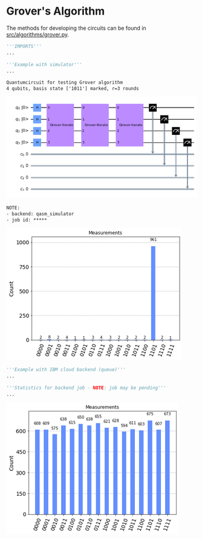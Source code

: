 # Grover's Algorithm #

The methods for developing the circuits can be found in [src/algorithms/grover.py](../src/algorithms/grover.py).


```python
'''IMPORTS'''
...
```


```python
'''Example with simulator'''
...
```

    Quantumcircuit for testing Grover algorithm
    4 qubits, basis state ['1011'] marked, r=3 rounds




![png](grover_files/grover_2_1.png)



    NOTE:
    - backend: qasm_simulator
    - job id: *****




![png](grover_files/grover_2_3.png)




```python
'''Example with IBM cloud backend (queue)'''
...
```


```python
'''Statistics for backend job - NOTE: job may be pending'''
...
```



![png](grover_files/grover_4_0.png)
